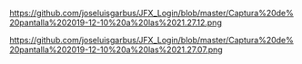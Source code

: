 https://github.com/joseluisgarbus/JFX_Login/blob/master/Captura%20de%20pantalla%202019-12-10%20a%20las%2021.27.12.png


https://github.com/joseluisgarbus/JFX_Login/blob/master/Captura%20de%20pantalla%202019-12-10%20a%20las%2021.27.07.png